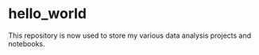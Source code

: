 # hello_world
This repository is now used to store my various data analysis projects and notebooks.
